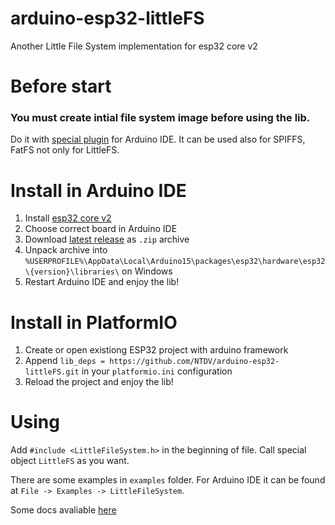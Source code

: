 # arduino-esp32-littleFS
Another Little File System implementation for esp32 core v2

# Before start
### You must create intial file system image before using the lib.
Do it with [special plugin](https://github.com/lorol/arduino-esp32fs-plugin) for Arduino IDE.
It can be used also for SPIFFS, FatFS not only for LittleFS.

# Install in Arduino IDE
1. Install [esp32 core v2](https://github.com/espressif/arduino-esp32)
2. Choose correct board in Arduino IDE
4. Download [latest release](https://github.com/NTDV/arduino-esp32-littleFS/releases/latest) as `.zip` archive
5. Unpack archive into `%USERPROFILE%\AppData\Local\Arduino15\packages\esp32\hardware\esp32\{version}\libraries\` on Windows
6. Restart Arduino IDE and enjoy the lib!

# Install in PlatformIO
1. Create or open existiong ESP32 project with arduino framework
2. Append `lib_deps = https://github.com/NTDV/arduino-esp32-littleFS.git` in your `platformio.ini` configuration
3. Reload the project and enjoy the lib!

# Using
Add `#include <LittleFileSystem.h>` in the beginning of file. Call special object `LittleFS` as you want.

There are some examples in `examples` folder. For Arduino IDE it can be found at `File -> Examples -> LittleFileSystem`.

Some docs avaliable [here](https://ntdv.github.io/arduino-esp32-littleFS/)
